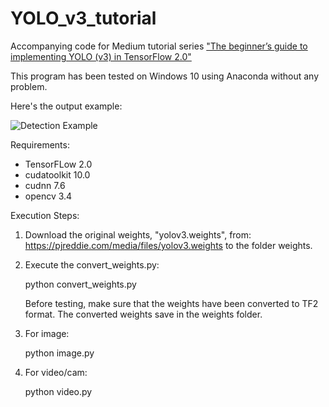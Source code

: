 # YOLO_v3_tutorial
Accompanying code for Medium tutorial series ["The beginner’s guide to implementing YOLO (v3) in TensorFlow 2.0"](https://medium.com/@rahmadsadli/the-beginners-guide-to-implementing-yolo-v3-in-tensorflow-2-0-part-1-fcdb64b04a91)

This program has been tested on Windows 10 using Anaconda without any problem.

Here's the output example:

![Detection Example](https://machinelearningspace.com/wp-content/uploads/2020/01/val2.jpg)


Requirements:
- TensorFLow 2.0
- cudatoolkit 10.0
- cudnn 7.6 
- opencv 3.4 


Execution Steps:

1. Download the original weights, "yolov3.weights", from:
https://pjreddie.com/media/files/yolov3.weights
to the folder weights.

2. Execute the convert_weights.py:

   python convert_weights.py

   Before testing, make sure that the weights have been converted to TF2 format.
   The converted weights save in the weights folder.

3. For image:

   python image.py

4. For video/cam:

   python video.py
